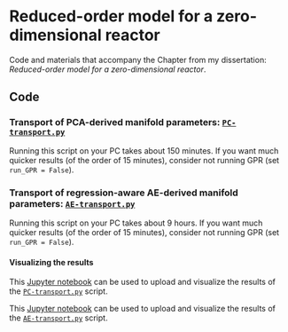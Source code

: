 # Reduced-order model for a zero-dimensional reactor

Code and materials that accompany the Chapter from my dissertation: *Reduced-order model for a zero-dimensional reactor*.

## Code

### Transport of PCA-derived manifold parameters: [`PC-transport.py`](code/PC-transport.py)

Running this script on your PC takes about 150 minutes. If you want much quicker results (of the order of 15 minutes), consider not running GPR (set `run_GPR = False`).

### Transport of regression-aware AE-derived manifold parameters: [`AE-transport.py`](code/AE-transport.py)

Running this script on your PC takes about 9 hours. If you want much quicker results (of the order of 15 minutes), consider not running GPR (set `run_GPR = False`).

#### Visualizing the results

This [Jupyter notebook](code/PC-transport-results.ipynb) can be used to upload and visualize the results of the [`PC-transport.py`](code/PC-transport.py) script.

This [Jupyter notebook](code/AE-transport-results.ipynb) can be used to upload and visualize the results of the [`AE-transport.py`](code/AE-transport.py) script.
